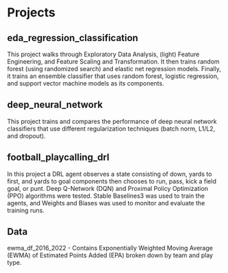 # Projects

## eda_regression_classification
This project walks through Exploratory Data Analysis, (light) Feature Engineering, and Feature Scaling and Transformation. It then trains random forest (using randomized search) and elastic net regression models. Finally, it trains an ensemble classifier that uses random forest, logistic regression, and support vector machine models as its components. 

## deep_neural_network
This project trains and compares the performance of deep neural network classifiers that use different regularization techniques (batch norm, L1/L2, and dropout).

## football_playcalling_drl
In this project a DRL agent observes a state consisting of down, yards to first, and yards to goal components then chooses to run, pass, kick a field goal, or punt. Deep Q-Network (DQN) and Proximal Policy Optimization (PPO) algorithms were tested. Stable Baselines3 was used to train the agents, and Weights and Biases was used to monitor and evaluate the training runs.

## Data
ewma_df_2016_2022 - Contains Exponentially Weighted Moving Average (EWMA) of Estimated Points Added (EPA) broken down by team and play type.
